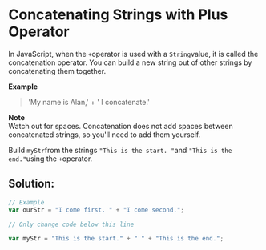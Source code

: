 # Concatenating Strings with Plus Operator

In JavaScript, when the `+`operator is used with a `String`value, it is called the concatenation operator. You can build a new string out of other strings by concatenating them together.

**Example**

> 'My name is Alan,' + ' I concatenate.'

**Note**  
Watch out for spaces. Concatenation does not add spaces between concatenated strings, so you'll need to add them yourself.

Build `myStr`from the strings `"This is the start. "`and `"This is the end."`using the `+`operator.

## Solution:

```javascript
// Example
var ourStr = "I come first. " + "I come second.";

// Only change code below this line

var myStr = "This is the start." + " " + "This is the end.";
```

